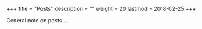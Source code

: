 +++
title = "Posts"
description = ""
weight = 20
lastmod = 2018-02-25
+++

General note on posts ...
